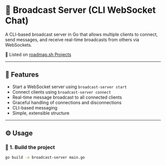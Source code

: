 # 📡 Broadcast Server (CLI WebSocket Chat)

A CLI-based broadcast server in Go that allows multiple clients to connect, send messages, and receive real-time broadcasts from others via WebSockets.

🔗 Listed on [roadmap.sh Projects](https://roadmap.sh/projects/broadcast-server)

---

## 🧠 Features

- Start a WebSocket server using `broadcast-server start`
- Connect clients using `broadcast-server connect`
- Real-time message broadcast to all connected clients
- Graceful handling of connections and disconnections
- CLI-based messaging
- Simple, extensible structure

---

## ⚙️ Usage

### 🔧 1. Build the project

```bash
go build -o broadcast-server main.go